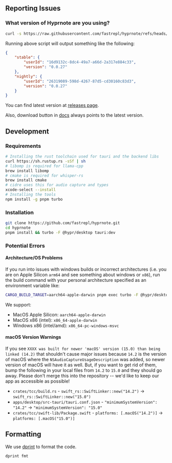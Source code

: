 ## Reporting Issues

### What version of Hyprnote are you using?

```bash
curl -s https://raw.githubusercontent.com/fastrepl/hyprnote/refs/heads/main/scripts/info.sh | bash
```

Running above script will output something like the following:

```json
{
    "stable": {
        "userId": "16d9132c-8dc4-49a7-a66d-2a317e884c33",
        "version": "0.0.27"
    },
    "nightly": {
        "userId": "26319089-598d-4267-87d5-cd30160c83d3",
        "version": "0.0.27"
    }
}
```

You can find latest version at [releases page](https://github.com/fastrepl/hyprnote/releases).

Also, download button in [docs](https://docs.hyprnote.com) always points to the latest version.

## Development

### Requirements
``` bash
# Installing the rust toolchain used for tauri and the backend libs
curl https://sh.rustup.rs -sSf | sh
# libomp is required for llama-cpp
brew install libomp
# cmake is required for whisper-rs
brew install cmake
# cidre uses this for audio capture and types
xcode-select --install
# Installing the tools
npm install -g pnpm turbo
```

### Installation
```bash
git clone https://github.com/fastrepl/hyprnote.git
cd hyprnote
pnpm install && turbo -F @hypr/desktop tauri:dev
```

### Potential Errors
#### Architecture/OS Problems
If you run into issues with windows builds or incorrect architectures (i.e. you are on Apple Silicon `arm64` and see something about windows or `x86`), run the build command with your personal architecture specified as an environment variable like:
```bash
CARGO_BUILD_TARGET=aarch64-apple-darwin pnpm exec turbo -F @hypr/desktop tauri:dev 
```

We support:
- MacOS Apple Silicon: `aarch64-apple-darwin`
- MacOS x86 (intel): `x86_64-apple-darwin`
- Windows x86 (intel/amd): `x86_64-pc-windows-msvc`

#### macOS Version Warnings
If you see `XXXX was built for newer 'macOS' version (15.0) than being linked (14.2)` that shouldn't cause major issues because `14.2` is the version of macOS where the `NSAudioCaptureUsageDescription` was added, so newer version of macOS will have it as well. But, if you want to get rid of them, bump the following in your local files from `14.2` to `15.0` and they should go away. Please don't merge this into the repository -- we'd like to keep our app as accessible as possible!
- `crates/tcc/build.rs` - `swift_rs::SwiftLinker::new("14.2")` -> `swift_rs::SwiftLinker::new("15.0")`
- `apps/desktop/src-tauri/tauri.conf.json` - `"minimumSystemVersion": "14.2"` -> `"minimumSystemVersion": "15.0"`
- `crates/tcc/swift-lib/Package.swift` - `platforms: [.macOS("14.2")]` -> `platforms: [.macOS("15.0")]`

## Formatting

We use [dprint](https://dprint.dev/) to format the code.

```bash
dprint fmt
```